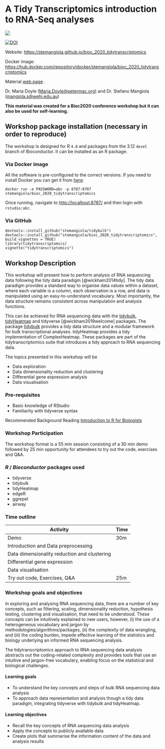 # A Tidy Transcriptomics introduction to RNA-Seq analyses

![](https://github.com/stemangiola/bioc_2020_tidytranscriptomics/workflows/.github/workflows/basic_checks.yaml/badge.svg) 

[![DOI](https://zenodo.org/badge/DOI/10.5281/zenodo.3959148.svg)](https://doi.org/10.5281/zenodo.3959148)

Website: https://stemangiola.github.io/bioc_2020_tidytranscriptomics

Docker image: https://hub.docker.com/repository/docker/stemangiola/bioc_2020_tidytranscriptomics

Material [web page](https://stemangiola.github.io/bioc_2020_tidytranscriptomics/articles/tidytranscriptomics.html) .

Dr. Maria Doyle (Maria.Doyle@petermac.org) and Dr. Stefano Mangiola (mangiola.s@wehi.edu.au)

**This material was created for a Bioc2020 conference workshop but it can also be used for self-learning.**


## Workshop package installation (necessary in order to reproduce)

The workshop is designed for R `4.0` and packages from the 3.12 `devel` branch of Bioconductor. It can be installed as an R package. 

### Via Docker image

All the software is pre-configured to the correct versions. If you need to install Docker you can get it from [here](https://docs.docker.com/get-docker/):

```
docker run -e PASSWORD=abc -p 8787:8787 stemangiola/bioc_2020_tidytranscriptomics
```

Once running, navigate to <http://localhost:8787/> and then login with
`rstudio:abc`.

### Via GitHub
```
devtools::install_github("stemangiola/tidybulk")
devtools::install_github("stemangiola/bioc_2020_tidytranscriptomics", build_vignettes = TRUE)
library(tidytranscriptomics)
vignette("tidytranscriptomics")
```

## Workshop Description

This workshop will present how to perform analysis of RNA sequencing data following the tidy data paradigm [@wickham2014tidy]. The tidy data paradigm provides a standard way to organise data values within a dataset, where each variable is a column, each observation is a row, and data is manipulated using an easy-to-understand vocabulary. Most importantly, the data structure remains consistent across manipulation and analysis functions. 

This can be achieved for RNA sequencing data with the [tidybulk](github.com/stemangiola/tidybulk), [tidyHeatmap](github.com/stemangiola/tidyHeatmap) and tidyverse [@wickham2019welcome] packages. The package [tidybulk](github.com/stemangiola/tidybulk) provides a tidy data structure and a modular framework for bulk transcriptional analyses. tidyHeatmap provides a tidy implementation of ComplexHeatmap. These packages are part of the tidytranscriptomics suite that introduces a tidy approach to RNA sequencing data.

The topics presented in this workshop will be

- Data exploration
- Data dimensionality reduction and clustering
- Differential gene expression analysis 
- Data visualisation

### Pre-requisites

* Basic knowledge of RStudio
* Familiarity with tidyverse syntax

Recommended Background Reading 
[Introduction to R for Biologists](https://melbournebioinformatics.github.io/r-intro-biologists/intro_r_biologists.html)

### Workshop Participation

The workshop format is a 55 min session consisting of a 30 min demo followed by 25 min opportunity for attendees to try out the code, exercises and Q&A.

### _R_ / _Bioconductor_ packages used

* tidyverse
* tidybulk
* tidyHeatmap
* edgeR
* ggrepel
* airway

### Time outline

| Activity                                         | Time |
|--------------------------------------------------|------|
| Demo                                             | 30m  |
|     Introduction and Data preprocessing          |      |
|     Data dimensionality reduction and clustering |      |
|     Differential gene expression                 |      |
|     Data visualisation                           |      |
| Try out code, Exercises, Q&A                     | 25m  |

### Workshop goals and objectives

In exploring and analysing RNA sequencing data, there are a number of key concepts, such as filtering, scaling, dimensionality reduction, hypothesis testing, clustering and visualisation, that need to be understood. These concepts can be intuitively explained to new users, however, (i) the use of a heterogeneous vocabulary and jargon by methodologies/algorithms/packages, (ii) the complexity of data wrangling, and (iii) the coding burden, impede effective learning of the statistics and biology underlying an informed RNA sequencing analysis. 

The tidytranscriptomics approach to RNA sequencing data analysis abstracts out the coding-related complexity and provides tools that use an intuitive and jargon-free vocabulary, enabling focus on the statistical and biological challenges.

#### Learning goals

* To understand the key concepts and steps of bulk RNA sequencing data analysis
* To approach data representation and analysis though a tidy data paradigm, integrating tidyverse with tidybulk and tidyHeatmap.

#### Learning objectives

* Recall the key concepts of RNA sequencing data analysis
* Apply the concepts to publicly available data
* Create plots that summarise the information content of the data and analysis results
